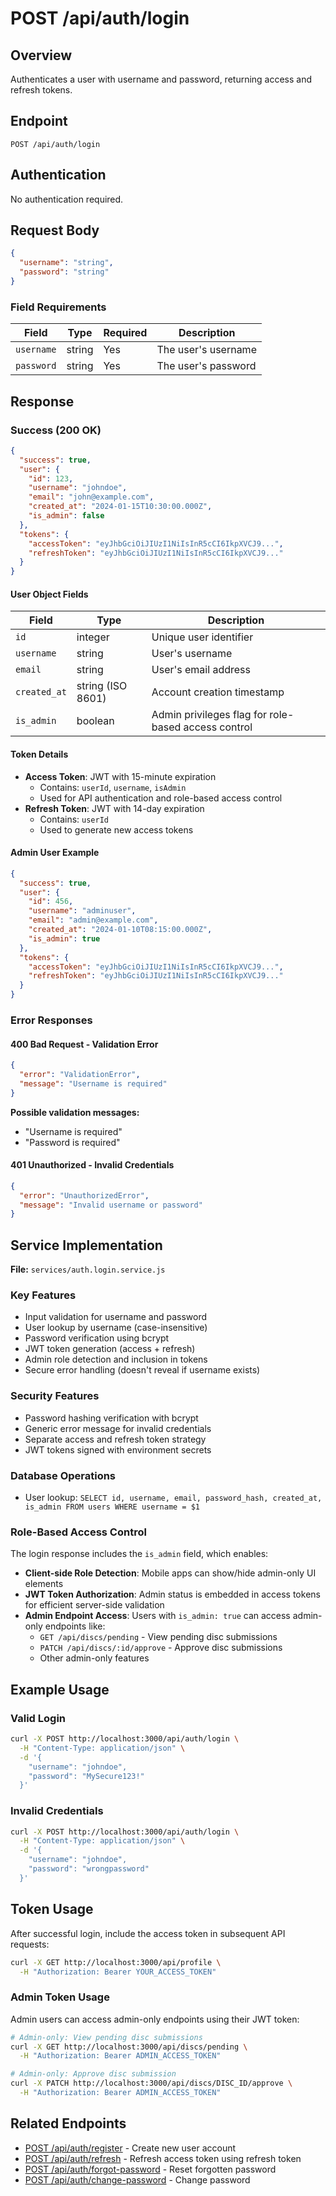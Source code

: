 # POST /api/auth/login

## Overview
Authenticates a user with username and password, returning access and refresh tokens.

## Endpoint
```
POST /api/auth/login
```

## Authentication
No authentication required.

## Request Body
```json
{
  "username": "string",
  "password": "string"
}
```

### Field Requirements

| Field | Type | Required | Description |
|-------|------|----------|-------------|
| `username` | string | Yes | The user's username |
| `password` | string | Yes | The user's password |

## Response

### Success (200 OK)
```json
{
  "success": true,
  "user": {
    "id": 123,
    "username": "johndoe",
    "email": "john@example.com",
    "created_at": "2024-01-15T10:30:00.000Z",
    "is_admin": false
  },
  "tokens": {
    "accessToken": "eyJhbGciOiJIUzI1NiIsInR5cCI6IkpXVCJ9...",
    "refreshToken": "eyJhbGciOiJIUzI1NiIsInR5cCI6IkpXVCJ9..."
  }
}
```

#### User Object Fields
| Field | Type | Description |
|-------|------|-------------|
| `id` | integer | Unique user identifier |
| `username` | string | User's username |
| `email` | string | User's email address |
| `created_at` | string (ISO 8601) | Account creation timestamp |
| `is_admin` | boolean | Admin privileges flag for role-based access control |

#### Token Details
- **Access Token**: JWT with 15-minute expiration
  - Contains: `userId`, `username`, `isAdmin`
  - Used for API authentication and role-based access control
- **Refresh Token**: JWT with 14-day expiration
  - Contains: `userId`
  - Used to generate new access tokens

#### Admin User Example
```json
{
  "success": true,
  "user": {
    "id": 456,
    "username": "adminuser",
    "email": "admin@example.com",
    "created_at": "2024-01-10T08:15:00.000Z",
    "is_admin": true
  },
  "tokens": {
    "accessToken": "eyJhbGciOiJIUzI1NiIsInR5cCI6IkpXVCJ9...",
    "refreshToken": "eyJhbGciOiJIUzI1NiIsInR5cCI6IkpXVCJ9..."
  }
}
```

### Error Responses

#### 400 Bad Request - Validation Error
```json
{
  "error": "ValidationError",
  "message": "Username is required"
}
```

**Possible validation messages:**
- "Username is required"
- "Password is required"

#### 401 Unauthorized - Invalid Credentials
```json
{
  "error": "UnauthorizedError",
  "message": "Invalid username or password"
}
```

## Service Implementation
**File:** `services/auth.login.service.js`

### Key Features
- Input validation for username and password
- User lookup by username (case-insensitive)
- Password verification using bcrypt
- JWT token generation (access + refresh)
- Admin role detection and inclusion in tokens
- Secure error handling (doesn't reveal if username exists)

### Security Features
- Password hashing verification with bcrypt
- Generic error message for invalid credentials
- Separate access and refresh token strategy
- JWT tokens signed with environment secrets

### Database Operations
- User lookup: `SELECT id, username, email, password_hash, created_at, is_admin FROM users WHERE username = $1`

### Role-Based Access Control
The login response includes the `is_admin` field, which enables:
- **Client-side Role Detection**: Mobile apps can show/hide admin-only UI elements
- **JWT Token Authorization**: Admin status is embedded in access tokens for efficient server-side validation
- **Admin Endpoint Access**: Users with `is_admin: true` can access admin-only endpoints like:
  - `GET /api/discs/pending` - View pending disc submissions
  - `PATCH /api/discs/:id/approve` - Approve disc submissions
  - Other admin-only features

## Example Usage

### Valid Login
```bash
curl -X POST http://localhost:3000/api/auth/login \
  -H "Content-Type: application/json" \
  -d '{
    "username": "johndoe",
    "password": "MySecure123!"
  }'
```

### Invalid Credentials
```bash
curl -X POST http://localhost:3000/api/auth/login \
  -H "Content-Type: application/json" \
  -d '{
    "username": "johndoe",
    "password": "wrongpassword"
  }'
```

## Token Usage
After successful login, include the access token in subsequent API requests:

```bash
curl -X GET http://localhost:3000/api/profile \
  -H "Authorization: Bearer YOUR_ACCESS_TOKEN"
```

### Admin Token Usage
Admin users can access admin-only endpoints using their JWT token:

```bash
# Admin-only: View pending disc submissions
curl -X GET http://localhost:3000/api/discs/pending \
  -H "Authorization: Bearer ADMIN_ACCESS_TOKEN"

# Admin-only: Approve disc submission
curl -X PATCH http://localhost:3000/api/discs/DISC_ID/approve \
  -H "Authorization: Bearer ADMIN_ACCESS_TOKEN"
```

## Related Endpoints
- [POST /api/auth/register](./POST_register.md) - Create new user account
- [POST /api/auth/refresh](./POST_refresh.md) - Refresh access token using refresh token
- [POST /api/auth/forgot-password](./POST_forgot-password.md) - Reset forgotten password
- [POST /api/auth/change-password](./POST_change-password.md) - Change password